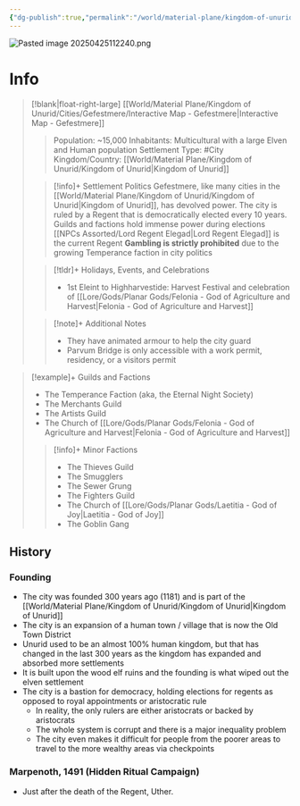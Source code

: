 ```yaml
---
{"dg-publish":true,"permalink":"/world/material-plane/kingdom-of-unurid/cities/gefestmere/gefestmere/","tags":["#Settlement"]}
---
```



![Pasted image 20250425112240.png](/img/user/z_Assets/Pasted%20image%2020250425112240.png)
# Info
>[!blank|float-right-large]
>[[World/Material Plane/Kingdom of Unurid/Cities/Gefestmere/Interactive Map - Gefestmere\|Interactive Map - Gefestmere]]
>>Population: ~15,000
>>Inhabitants: Multicultural with a large Elven and Human population
>>Settlement Type: #City
>>Kingdom/Country: [[World/Material Plane/Kingdom of Unurid/Kingdom of Unurid\|Kingdom of Unurid]]
>
>>[!info]+ Settlement Politics
>>Gefestmere, like many cities in the [[World/Material Plane/Kingdom of Unurid/Kingdom of Unurid\|Kingdom of Unurid]], has devolved power. The city is ruled by a Regent that is democratically elected every 10 years.
>>Guilds and factions hold immense power during elections
>>[[NPCs Assorted/Lord Regent Elegad\|Lord Regent Elegad]] is the current Regent
>>**Gambling is strictly prohibited** due to the growing Temperance faction in city politics
>
>>[!tldr]+ Holidays, Events, and Celebrations
>>- 1st Eleint to Highharvestide: Harvest Festival and celebration of [[Lore/Gods/Planar Gods/Felonia - God of Agriculture and Harvest\|Felonia - God of Agriculture and Harvest]]
>
>>[!note]+ Additional Notes
>>- They have animated armour to help the city guard
>>- Parvum Bridge is only accessible with a work permit, residency, or a visitors permit 


>[!example]+ Guilds and Factions
>- The Temperance Faction (aka, the Eternal Night Society)
>- The Merchants Guild
>- The Artists Guild
>- The Church of [[Lore/Gods/Planar Gods/Felonia - God of Agriculture and Harvest\|Felonia - God of Agriculture and Harvest]]
>>[!info]+ Minor Factions
>>- The Thieves Guild
>>- The Smugglers
>>- The Sewer Grung 
>>- The Fighters Guild
>>- The Church of [[Lore/Gods/Planar Gods/Laetitia - God of Joy\|Laetitia - God of Joy]]
>>- The Goblin Gang 

## History
### Founding
- The city was founded 300 years ago (1181) and is part of the [[World/Material Plane/Kingdom of Unurid/Kingdom of Unurid\|Kingdom of Unurid]]
- The city is an expansion of a human town / village that is now the Old Town District
- Unurid used to be an almost 100% human kingdom, but that has changed in the last 300 years as the kingdom has expanded and absorbed more settlements
- It is built upon the wood elf ruins and the founding is what wiped out the elven settlement
- The city is a bastion for democracy, holding elections for regents as opposed to royal appointments or aristocratic rule
	- In reality, the only rulers are either aristocrats or backed by aristocrats
	- The whole system is corrupt and there is a major inequality problem
	- The city even makes it difficult for people from the poorer areas to travel to the more wealthy areas via checkpoints

### Marpenoth, 1491 (Hidden Ritual Campaign)
- Just after the death of the Regent, Uther.